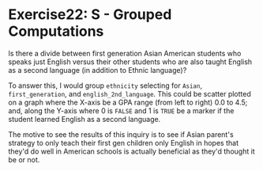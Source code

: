 # Exercise22: S - Grouped Computations

Is there a divide between first generation Asian American students who speaks
just English versus their other students who are also taught English as a second
language (in addition to Ethnic language)?  

To answer this, I would group `ethnicity` selecting for `Asian`, `first_generation`,
and `english_2nd_language`.  This could be scatter plotted on a graph where the X-axis
be a GPA range (from left to right) 0.0 to 4.5; and, along the Y-axis where 0 is
`FALSE` and 1 is `TRUE` be a marker if the student learned English as a second language.

The motive to see the results of this inquiry is to see if Asian parent's strategy
to only teach their first gen children only English in hopes that they'd do well
in American schools is actually beneficial as they'd thought it be or not.

